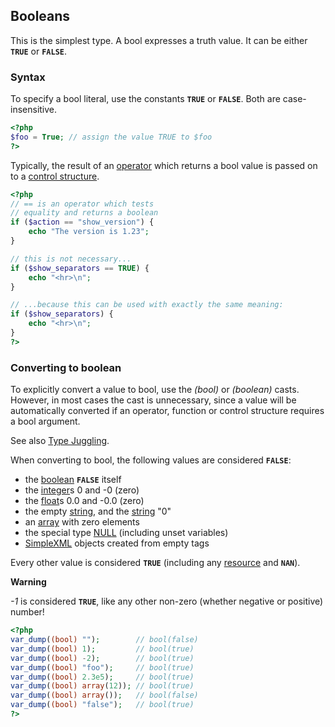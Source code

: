 Booleans
--------

This is the simplest type. A <span class="type">bool</span> expresses a
truth value. It can be either **`TRUE`** or **`FALSE`**.

### Syntax

To specify a <span class="type">bool</span> literal, use the constants
**`TRUE`** or **`FALSE`**. Both are case-insensitive.

``` php
<?php
$foo = True; // assign the value TRUE to $foo
?>
```

Typically, the result of an
<a href="/language/operators.html" class="link">operator</a> which
returns a <span class="type">bool</span> value is passed on to a
<a href="/language/control-structures.html" class="link">control structure</a>.

``` php
<?php
// == is an operator which tests
// equality and returns a boolean
if ($action == "show_version") {
    echo "The version is 1.23";
}

// this is not necessary...
if ($show_separators == TRUE) {
    echo "<hr>\n";
}

// ...because this can be used with exactly the same meaning:
if ($show_separators) {
    echo "<hr>\n";
}
?>
```

### Converting to boolean

To explicitly convert a value to <span class="type">bool</span>, use the
*(bool)* or *(boolean)* casts. However, in most cases the cast is
unnecessary, since a value will be automatically converted if an
operator, function or control structure requires a <span
class="type">bool</span> argument.

See also
<a href="/language/types/type-juggling.html" class="link">Type Juggling</a>.

When converting to <span class="type">bool</span>, the following values
are considered **`FALSE`**:

-   <span class="simpara"> the
    <a href="/language/types/boolean.html" class="link">boolean</a>
    **`FALSE`** itself </span>
-   <span class="simpara"> the
    <a href="/language/types/integer.html" class="link">integer</a>s 0
    and -0 (zero) </span>
-   <span class="simpara"> the
    <a href="/language/types/float.html" class="link">float</a>s 0.0 and
    -0.0 (zero) </span>
-   <span class="simpara"> the empty
    <a href="/language/types/string.html" class="link">string</a>, and
    the <a href="/language/types/string.html" class="link">string</a>
    "0" </span>
-   <span class="simpara"> an
    <a href="/language/types/array.html" class="link">array</a> with
    zero elements </span>
-   <span class="simpara"> the special type
    <a href="/language/types/null.html" class="link">NULL</a> (including
    unset variables) </span>
-   <span class="simpara">
    <a href="/ref/simplexml.html" class="link">SimpleXML</a> objects
    created from empty tags </span>

Every other value is considered **`TRUE`** (including any
<a href="/language/types/resource.html" class="link">resource</a> and
**`NAN`**).

**Warning**

*-1* is considered **`TRUE`**, like any other non-zero (whether negative
or positive) number!

``` php
<?php
var_dump((bool) "");        // bool(false)
var_dump((bool) 1);         // bool(true)
var_dump((bool) -2);        // bool(true)
var_dump((bool) "foo");     // bool(true)
var_dump((bool) 2.3e5);     // bool(true)
var_dump((bool) array(12)); // bool(true)
var_dump((bool) array());   // bool(false)
var_dump((bool) "false");   // bool(true)
?>
```
